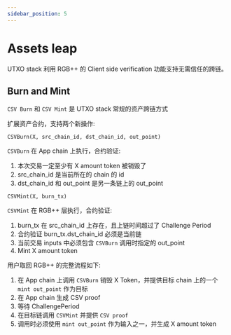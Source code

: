 ```yaml
---
sidebar_position: 5
---
```


# Assets leap

UTXO stack 利用 RGB++ 的 Client side verification 功能支持无需信任的跨链。

## Burn and Mint

`CSV Burn` 和 `CSV Mint` 是 UTXO stack 常规的资产跨链方式

扩展资产合约，支持两个新操作:

`CSVBurn(X, src_chain_id, dst_chain_id, out_point)`

`CSVBurn` 在 App chain 上执行，合约验证:

1. 本次交易一定至少有 X amount token 被销毁了
2. src_chain_id 是当前所在的 chain 的 id
3. dst_chain_id 和 out_point 是另一条链上的 out_point

`CSVMint(X, burn_tx)`

`CSVMint` 在 RGB++ 层执行，合约验证:

1. burn_tx 在 src_chain_id 上存在，且上链时间超过了 Challenge Period
2. 合约验证 burn_tx.dst_chain_id 必须是当前链
3. 当前交易 inputs 中必须包含 `CSVBurn` 调用时指定的 out_point
4. Mint X amount token

用户取回 RGB++ 的完整流程如下:

1. 在 App chain 上调用 `CSVBurn` 销毁 X Token，并提供目标 chain 上的一个 `mint out_point` 作为目标
2. 在 App chain 生成 CSV proof
3. 等待 ChallengePeriod
4. 在目标链调用 `CSVMint` 并提供 `CSV proof`
5. 调用时必须使用 `mint out_point` 作为输入之一，并生成 X amount token

